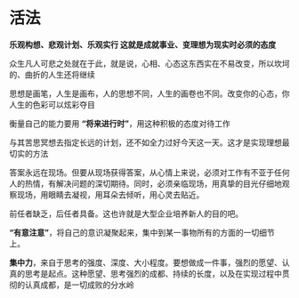 # 活法

**乐观构想、悲观计划、乐观实行 这就是成就事业、变理想为现实时必须的态度**

众生凡人可悲之处就在于此，就是说，心相、心态这东西实在不易改变，所以坎坷的、曲折的人生还将继续

思想是画笔，人生是画布，人的思想不同，人生的画卷也不同。改变你的心态，你人生的色彩可以炫彩夺目 

衡量自己的能力要用 **“将来进行时”**，用这种积极的态度对待工作 

与其苦思冥想去指定长远的计划，还不如全力过好今天这一天。这才是实现理想最切实的方法

答案永远在现场。但要从现场获得答案，从心情上来说，必须对工作有不亚于任何人的热情，有解决问题的深切期待。同时，必须亲临现场，用真挚的目光仔细地观察现场，用眼睛去凝视，用耳朵去倾听，用心灵去贴近。

前任者缺乏，后任者具备。这也许就是大型企业培养新人的目的吧。

**“有意注意”**，将自己的意识凝聚起来，集中到某一事物所有的方面的一切细节上。

**集中力**，来自于思考的强度、深度、大小程度。要想做成一件事，强烈的愿望、认真的思考是起点。这种愿望、思考强烈的成都、持续的长度，以及在实现过程中贯彻的认真成都，是一切成败的分水岭